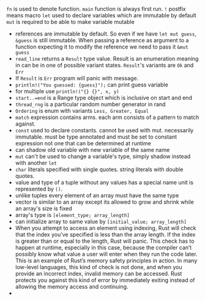 `fn` is used to denote function.
`main` function is always first run.
`!` postfix means macro
`let` used to declare variables which are immutable by default
`mut` is required to be able to make variable mutable
- references are immutable by default. So even if we have `let mut guess`,
`&guess` is still immutable. When passing a reference as argument to a function expecting it to modify the reference we need to pass it `&mut guess`
- `read_line` returns a `Result` type value. Result is an enumeration meaning in can be in one of possible variant states. `Result`'s variants are `Ok` and `Err`
- If `Result` is `Err` program will panic with message.
- `println!("You guessed: {guess}");` can print guess variable
- for multiple use `println!("{} {}", x, y)`
- `start..=end` is a Range type object which is inclusive on start and end
- `thread_rng` is a particular random number generator in rand
- `Ordering` is enum with variants `Less, Greater, Equal`
- `match` expression contains arms. each arm consists of a pattern to match against.
- `const` used to declare constants. cannot be used with mut. necessarily immutable. must be type annotated and must be set to constant expression not one that can be determined at runtime
- can shadow old variable with new variable of the same name
- `mut` can't be used to change a variable's type, simply shadow instead with another `let`
- `char` literals specified with single quotes. string literals with double quotes.
- value and type of a tuple without any values has a special name unit is represented by `()`.
- unlike tuples every element of an array must have the same type
- vector is similar to an array except its allowed to grow and shrink while an array's size is fixed
- array's type is `[element_type; array_length]`
- can initialize array to same value by `[initial_value; array_length]`
- When you attempt to access an element using indexing, Rust will check that the index you’ve specified is less than the array length. If the index is greater than or equal to the length, Rust will panic. This check has to happen at runtime, especially in this case, because the compiler can’t possibly know what value a user will enter when they run the code later.
   This is an example of Rust’s memory safety principles in action. In many low-level languages, this kind of check is not done, and when you provide an incorrect index, invalid memory can be accessed. Rust protects you against this kind of error by immediately exiting instead of allowing the memory access and continuing.
- 